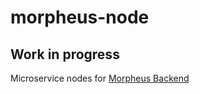 # morpheus-node
## Work in progress
Microservice nodes for [Morpheus Backend](https://github.com/ParticleG/morpheus-backend)
